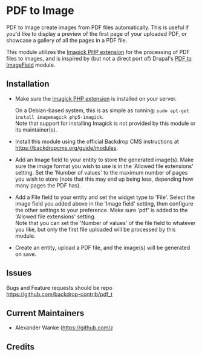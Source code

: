 PDF to Image
============

PDF to Image create images from PDF files automatically. This is useful if you'd
like to display a preview of the first page of your uploaded PDF, or showcase a
gallery of all the pages in a PDF file.

This module utilizes the
[Imagick PHP extension](https://secure.php.net/manual/en/book.imagick.php) for
the processing of PDF files to images, and is inspired by (but not a direct port
of) Drupal's
[PDF to ImageField](https://www.drupal.org/project/pdf_to_imagefield) module.

Installation
------------

- Make sure the
  [Imagick PHP extension](https://secure.php.net/manual/en/book.imagick.php) is
  installed on your server.

  On a Debian-based system, this is as simple as running:
  `sudo apt-get install imagemagick php5-imagick`.  
  Note that support for installing Imagick is not provided by this module or its
  maintainer(s).

- Install this module using the official Backdrop CMS instructions at
  https://backdropcms.org/guide/modules.

- Add an Image field to your entity to store the generated image(s). Make sure
  the image format you wish to use is in the 'Allowed file extensions' setting.
  Set the 'Number of values' to the maximum number of pages you wish to store
  (note that this may end up being less, depending how many pages the PDF has).

- Add a File field to your entity and set the widget type to 'File'. Select the
  image field you added above in the 'Image field' setting, then configure the
  other settings to your preference. Make sure 'pdf' is added to the 'Allowed
  file extensions' setting.  
  Note that you can set the 'Number of values' of the file field to whatever you
  like, but only the first file uploaded will be processed by this module.

- Create an entity, upload a PDF file, and the image(s) will be generated on
  save.

Issues
------

Bugs and Feature requests should be reported in the Issue Queue:
https://github.com/backdrop-contrib/pdf_to_image/issues.

Current Maintainers
-------------------

- Alexander Wanke (https://github.com/a8w4)

Credits
-------

- Written for Backdrop by [Peter Anderson](https://github.com/BWPanda).
- Inspired by Drupal's '[PDF to Imagefield](https://www.drupal.org/project/pdf_to_imagefield)'
  module.

License
-------

This project is GPL v2 software. See the LICENSE.txt file in this directory for
complete text.

